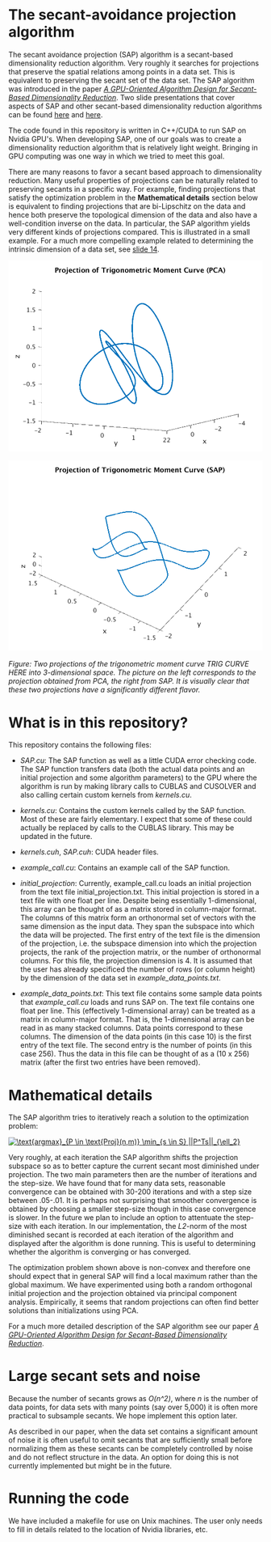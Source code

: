 # The secant-avoidance projection algorithm

The secant avoidance projection (SAP) algorithm is a secant-based dimensionality reduction algorithm. 
Very roughly it searches for projections that preserve the spatial relations among points in a data set.
This is equivalent to preserving the secant set of the data set. The SAP algorithm was introduced in the paper
[*A GPU-Oriented Algorithm Design for Secant-Based Dimensionality Reduction*](https://ieeexplore.ieee.org/document/8452022). 
Two slide presentations that cover aspects of SAP and other secant-based dimensionality reduction algorithms can be found
[here](https://hkvinge.github.io/HKvinge_BigData_2018_short.pdf) and [here](https://hkvinge.github.io/HKvingeHPEC2018.pdf).

The code found in this repository is written in C++/CUDA to run SAP on Nvidia GPU's. 
When developing SAP, one of our goals was to create a dimensionality reduction algorithm 
that is relatively light weight. 
Bringing in GPU computing was one way in which we tried to meet this goal.

There are many reasons to favor a secant based approach to dimensionality reduction. 
Many useful properties of projections can be naturally related to preserving secants in a specific way.
For example, finding projections that satisfy the optimization problem in the **Mathematical details** section below
is equivalent to finding projections that are bi-Lipschitz on the data and hence both preserve the topological dimension of the data and also have a well-condition inverse on the data. 
In particular, the SAP algorithm yields very different kinds of projections compared. 
This is illustrated in a small example. 
For a much more compelling example related to determining the intrinsic dimension of a data set, see [slide 14](https://hkvinge.github.io/HKvinge_BigData_2018_short.pdf).

![alt text](TrigMoment_Proj_PCA.png)

![alt text](TrigMoment_Proj_SAP.png)

*Figure: Two projections of the trigonometric moment curve TRIG CURVE HERE into 3-dimensional space. 
The picture on the left corresponds to the projection obtained from PCA, the right from SAP.
It is visually clear that these two projections have a significantly different flavor.*

# What is in this repository?

This repository contains the following files:

* *SAP.cu*: The SAP function as well as a little CUDA error checking code. The SAP function transfers data (both the actual data points and an initial projection and some algorithm parameters) to the GPU where the algorithm is run by making library calls to CUBLAS and CUSOLVER and also calling certain custom kernels from *kernels.cu*.

* *kernels.cu*: Contains the custom kernels called by the SAP function. Most of these are fairly elementary. I expect that some of these could actually be replaced by calls to the CUBLAS library. This may be updated in the future. 

* *kernels.cuh*, *SAP.cuh*: CUDA header files.

* *example_call.cu*: Contains an example call of the SAP function.

* *initial_projection*: Currently, example_call.cu loads an initial projection from the text file initial_projection.txt. This initial projection is stored in a text file with one float per line. 
Despite being essentially 1-dimensional, this array can be thought of as a matrix stored in column-major format. 
The columns of this matrix form an orthonormal set of vectors with the same dimension as the input data. 
They span the subspace into which the data will be projected. 
The first entry of the text file is the dimension of the projection, i.e. the subspace dimension into which the projection projects, the rank of the projection matrix, or the number of orthonormal columns. 
For this file, the projection dimension is 4.
It is assumed that the user has already specificed the number of rows (or column height) by the dimension of the data set in *example_data_points.txt*.

* *example_data_points.txt*: This text file contains some sample data points that *example_call.cu* loads and runs SAP on. The text file contains one float per line. 
This (effectively 1-dimensional array) can be treated as a matrix in column-major format. 
That is, the 1-dimensional array can be read in as many stacked columns. 
Data points correspond to these columns. 
The dimension of the data points (in this case 10) is the first entry of the text file. 
The second entry is the number of points (in this case 256). 
Thus the data in this file can be thought of as a (10 x 256) matrix (after the first two entries have been removed). 

# Mathematical details

The SAP algorithm tries to iteratively reach a solution to the optimization problem:

<a href="https://www.codecogs.com/eqnedit.php?latex=\text{argmax}_{P&space;\in&space;\text{Proj}(n,m)}&space;\min_{s&space;\in&space;S}&space;||P^Ts||_{\ell_2}" target="_blank"><img src="https://latex.codecogs.com/gif.latex?\text{argmax}_{P&space;\in&space;\text{Proj}(n,m)}&space;\min_{s&space;\in&space;S}&space;||P^Ts||_{\ell_2}" title="\text{argmax}_{P \in \text{Proj}(n,m)} \min_{s \in S} ||P^Ts||_{\ell_2}" /></a>

Very roughly, at each iteration the SAP algorithm shifts the projection subspace so as to better capture the current secant most diminished under projection.
The two main parameters then are the number of iterations and the step-size. 
We have found that for many data sets, reasonable convergence can be obtained with 30-200 iterations and with a step size between .05-.01. 
It is perhaps not surprising that smoother convergence is obtained by choosing a smaller step-size though in this case convergence is slower. 
In the future we plan to include an option to attentuate the step-size with each iteration. 
In our implementation, the *L2*-norm of the most diminished secant is recorded at each iteration of the algorithm and displayed after the algorithm is done running. 
This is useful to determining whether the algorithm is converging or has converged.

The optimization problem shown above is non-convex and therefore one should expect that in general SAP will find a local maximum rather than the global maximum. 
We have experimented using both a random orthogonal initial projection and the projection obtained via principal component analysis. 
Empirically, it seems that random projections can often find better solutions than initializations using PCA. 

For a much more detailed description of the SAP algorithm see our paper [*A GPU-Oriented Algorithm Design for Secant-Based Dimensionality Reduction*](https://ieeexplore.ieee.org/document/8452022).

# Large secant sets and noise

Because the number of secants grows as *O(n^2)*, where *n* is the number of data points, for data sets with many points (say over 5,000) it is often more practical to subsample secants. We hope implement this option later.

As described in our paper, when the data set contains a significant amount of noise it is often useful to omit secants that are sufficiently small before normalizing them as these secants can be completely controlled by noise and do not reflect structure in the data.
An option for doing this is not currently implemented but might be in the future.

# Running the code

We have included a makefile for use on Unix machines. The user only needs to fill in details related to the location of Nvidia libraries, etc.


